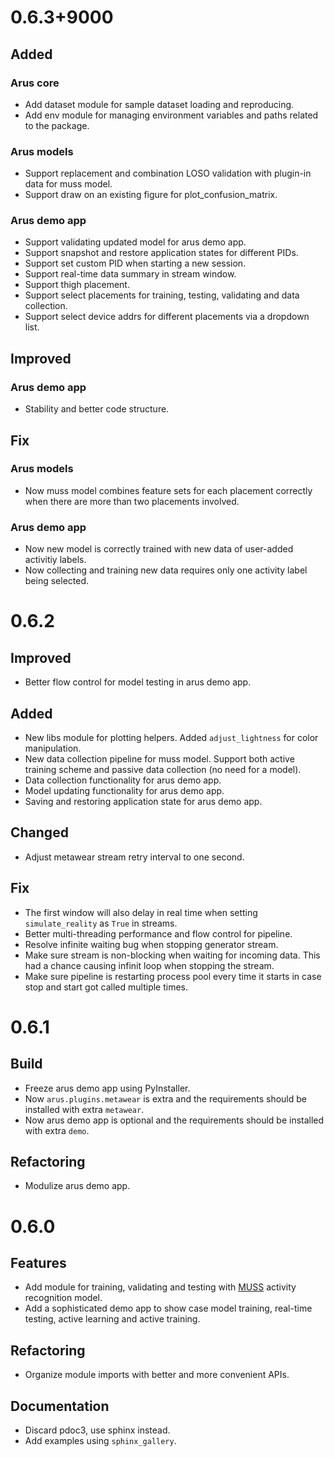 # 0.6.3+9000

## Added

### Arus core

- Add dataset module for sample dataset loading and reproducing.
- Add env module for managing environment variables and paths related to the package.

### Arus models

- Support replacement and combination LOSO validation with plugin-in data for muss model.
- Support draw on an existing figure for plot_confusion_matrix.

### Arus demo app

- Support validating updated model for arus demo app.
- Support snapshot and restore application states for different PIDs.
- Support set custom PID when starting a new session.
- Support real-time data summary in stream window.
- Support thigh placement.
- Support select placements for training, testing, validating and data collection.
- Support select device addrs for different placements via a dropdown list.

## Improved

### Arus demo app

- Stability and better code structure.

## Fix

### Arus models

- Now muss model combines feature sets for each placement correctly when there are more than two placements involved.

### Arus demo app

- Now new model is correctly trained with new data of user-added activitiy labels.
- Now collecting and training new data requires only one activity label being selected.

# 0.6.2

## Improved

- Better flow control for model testing in arus demo app.

## Added

- New libs module for plotting helpers. Added `adjust_lightness` for color manipulation.
- New data collection pipeline for muss model. Support both active training scheme and passive data collection (no need for a model).
- Data collection functionality for arus demo app.
- Model updating functionality for arus demo app.
- Saving and restoring application state for arus demo app.

## Changed

- Adjust metawear stream retry interval to one second.

## Fix

- The first window will also delay in real time when setting `simulate_reality` as `True` in streams.
- Better multi-threading performance and flow control for pipeline.
- Resolve infinite waiting bug when stopping generator stream.
- Make sure stream is non-blocking when waiting for incoming data. This had a chance causing infinit loop when stopping the stream.
- Make sure pipeline is restarting process pool every time it starts in case stop and start got called multiple times.

# 0.6.1

## Build

- Freeze arus demo app using PyInstaller.
- Now `arus.plugins.metawear` is extra and the requirements should be installed with extra `metawear`.
- Now arus demo app is optional and the requirements should be installed with extra `demo`.

## Refactoring

- Modulize arus demo app.

# 0.6.0

## Features

- Add module for training, validating and testing with [MUSS](https://qutang.github.io/MUSS/) activity recognition model.
- Add a sophisticated demo app to show case model training, real-time testing, active learning and active training.

## Refactoring

- Organize module imports with better and more convenient APIs.

## Documentation

- Discard pdoc3, use sphinx instead.
- Add examples using `sphinx_gallery`.
